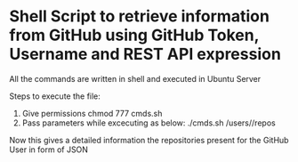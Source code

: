 # Shell Script to retrieve information from GitHub using GitHub Token, Username and REST API expression    
              
All the commands are written in shell and executed in Ubuntu Server  
  
Steps to execute the file:
 
1) Give permissions chmod 777 cmds.sh
2) Pass parameters while excecuting as below:
./cmds.sh <GitHub-Token> /users/<GitHub-Username>/repos
  
  
 Now this gives a detailed information the repositories present for the GitHub User in form of JSON

